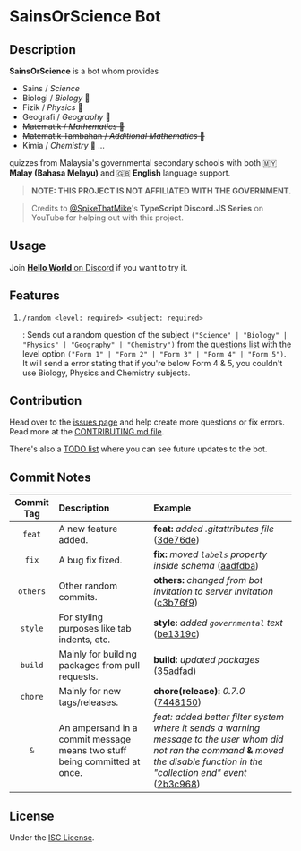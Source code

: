 # SainsOrScience Bot

## Description

**SainsOrScience** is a bot whom provides

-   Sains / _Science_
-   Biologi / _Biology_ 🧬
-   Fizik / _Physics_ 🍎
-   Geografi / _Geography_ 🌋
-   ~~Matematik / _Mathematics_ 📐~~
-   ~~Matematik Tambahan / _Additional Mathematics_ 🔢~~
-   Kimia / _Chemistry_ 🧪
    ...

quizzes from Malaysia's governmental secondary schools with both 🇲🇾 **Malay (Bahasa Melayu)** and 🇬🇧 **English** language support.

> **NOTE: THIS PROJECT IS NOT AFFILIATED WITH THE GOVERNMENT.**

> Credits to [@SpikeThatMike](https://www.youtube.com/@spikethatmike)'s **TypeScript Discord.JS Series** on YouTube for helping out with this project.

## Usage

Join [**Hello World** on Discord](https://discord.gg/t7CMXRWs7G) if you want to try it.

## Features

1. `/random <level: required> <subject: required>`

    : Sends out a random question of the subject `("Science" | "Biology" | "Physics" | "Geography" | "Chemistry")` from the [questions list](https://github.com/haydenykh/SainsOrScienceBot/blob/main/src/Questions) with the level option `("Form 1" | "Form 2" | "Form 3" | "Form 4" | "Form 5")`. It will send a error stating that if you're below Form 4 & 5, you couldn't use Biology, Physics and Chemistry subjects.

## Contribution

Head over to the [issues page](https://github.com/haydenykh/SainsOrScienceBot/issues) and help create more questions or fix errors. Read more at the [CONTRIBUTING.md file](CONTRIBUTING.md).

There's also a [TODO list](TODO.md) where you can see future updates to the bot.

## Commit Notes

| Commit Tag | Description                                                               | Example                                                                                                                                                                                                                                                                                   |
| :--------: | :------------------------------------------------------------------------ | :---------------------------------------------------------------------------------------------------------------------------------------------------------------------------------------------------------------------------------------------------------------------------------------- |
|   `feat`   | A new feature added.                                                      | **feat:** _added .gitattributes file_ ([3de76de](https://github.com/haydenykh/SainsOrScienceBot/commit/3de76dec9f3cf9ac57fae5a7246f284e7a8aba6b))                                                                                                                                         |
|   `fix`    | A bug fix fixed.                                                          | **fix:** _moved `labels` property inside schema_ ([aadfdba](https://github.com/haydenykh/SainsOrScienceBot/commit/aadfdba70c447ef01e45f5d821daa2dde5a0cfbb))                                                                                                                              |
|  `others`  | Other random commits.                                                     | **others:** _changed from bot invitation to server invitation_ ([c3b76f9](https://github.com/haydenykh/SainsOrScienceBot/commit/c3b76f91a0320f30c951424492739e25aa41dece))                                                                                                                |
|  `style`   | For styling purposes like tab indents, etc.                               | **style:** _added `governmental` text_ ([be1319c](https://github.com/haydenykh/SainsOrScienceBot/commit/be1319cd88d88471557b8134c0eed5df8b997082))                                                                                                                                        |
|  `build`   | Mainly for building packages from pull requests.                          | **build:** _updated packages_ ([35adfad](https://github.com/haydenykh/SainsOrScienceBot/commit/35adfadf54d4a12840c6f62f4c72a62d434013c8))                                                                                                                                                 |
|  `chore`   | Mainly for new tags/releases.                                             | **chore(release):** _0.7.0_ ([7448150](https://github.com/haydenykh/SainsOrScienceBot/commit/74481509256bfb49b10fbe3108ee10e529c938f6))                                                                                                                                                   |
|    `&`     | An ampersand in a commit message means two stuff being committed at once. | _feat: added better filter system where it sends a warning message to the user whom did not ran the command_ **&** _moved the disable function in the "collection end" event_ ([2b3c968](https://github.com/haydenykh/SainsOrScienceBot/commit/2b3c96882e5baff8a43a345b3f01a688da566bd5)) |

## License

Under the [ISC License](LICENSE).
